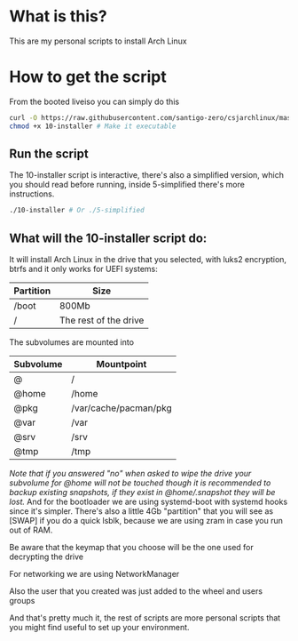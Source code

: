 # What is this?
This are my personal scripts to install Arch Linux

# How to get the script
From the booted liveiso you can simply do this
```bash
curl -O https://raw.githubusercontent.com/santigo-zero/csjarchlinux/master/10-installer
chmod +x 10-installer # Make it executable
```

## Run the script
The 10-installer script is interactive, there's also a simplified version, which
you should read before running, inside 5-simplified there's more instructions.
```bash
./10-installer # Or ./5-simplified
```

## What will the 10-installer script do:
It will install Arch Linux in the drive that you selected, with luks2 encryption, btrfs
and it only works for UEFI systems:

Partition | Size
--- | ---
/boot | 800Mb
/ | The rest of the drive

The subvolumes are mounted into

Subvolume | Mountpoint
--- | ---
@ | /
@home | /home
@pkg | /var/cache/pacman/pkg
@var | /var
@srv | /srv
@tmp | /tmp

*Note that if you answered "no" when asked to wipe the drive your subvolume for @home will
not be touched though it is recommended to backup existing snapshots, if they exist in @home/.snapshot they will be lost.*
And for the bootloader we are using systemd-boot with systemd hooks since
it's simpler. There's also a little 4Gb "partition" that you will see as [SWAP] if you do a
quick lsblk, because we are using zram in case you run out of RAM.

Be aware that the keymap that you choose will be the one used for decrypting the drive

For networking we are using NetworkManager

Also the user that you created was just added to the wheel and users groups

And that's pretty much it, the rest of scripts are more personal scripts that you
might find useful to set up your environment.
